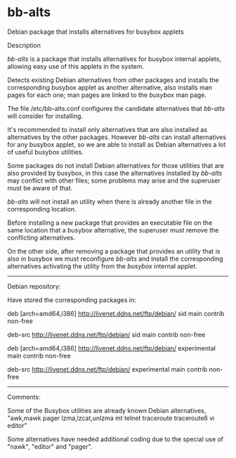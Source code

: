 # bb-alts
Debian package that installs alternatives for busybox applets

Description

*bb-alts* is a package that installs alternatives for busybox 
internal applets, allowing easy use of this applets in the system.

Detects existing Debian alternatives from other packages and installs 
the corresponding busybox applet as another alternative, also installs
man pages for each one; man pages are linked to the *busybox* man page.

The file /etc/bb-alts.conf configures the candidate alternatives that 
*bb-alts* will consider for installing.

It's recommended to install only alternatives that are also installed 
as alternatives by the other packages. However *bb-alts* can install 
alternatives for any busybox applet, so we are able to install as 
Debian alternatives a lot of useful busybox utilities.

Some packages do not install Debian alternatives for those utilities 
that are also provided by busybox, in this case the alternatives 
installed by *bb-alts* may conflict with other files; some problems
may arise and the superuser must be aware of that.

*bb-alts* will not install an utility when there is already another 
file in the corresponding location.

Before installing a new package that provides an executable file on the 
same location that a busybox alternative, the superuser must remove the 
conflicting alternatives.

On the other side, after removing a package that provides an utility 
that is also in busybox we must reconfigure *bb-alts* and install
the corresponding alternatives activating the utility from the 
*busybox* internal applet.

*****************************************************
Debian repository:

Have stored the corresponding packages in:

deb [arch=amd64,i386] http://livenet.ddns.net/ftp/debian/ sid main contrib non-free

deb-src http://livenet.ddns.net/ftp/debian/ sid main contrib non-free

deb [arch=amd64,i386] http://livenet.ddns.net/ftp/debian/ experimental main contrib non-free

deb-src http://livenet.ddns.net/ftp/debian/ experimental main contrib non-free

*****************************************************
Comments:

Some of the Busybox utilities are already known Debian alternatives,
"awk,mawk pager lzma,lzcat,unlzma mt telnet traceroute traceroute6 vi editor"

Some alternatives have needed additional coding due to the special use of
"nawk", "editor" and "pager".
